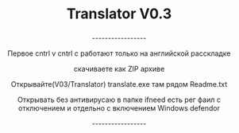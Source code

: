 <h1 align="center">Translator V0.3</a> 

<h3></h3>
<p align ="center">-----------------</p>
<p align ="center">Первое cntrl v cntrl c работают только на английской расскладке</p>
<p align ="center">скачиваете как ZIP архиве</p>
<p align ="center">Открывайте(V03/Translator) translate.exe там рядом Readme.txt</p>
<p align ="center">Открывать без антивирусаю в папке ifneed есть рег фаил с отключением и отдельно с включением Windows defendor</p>
<p align ="center">-----------------</p>
